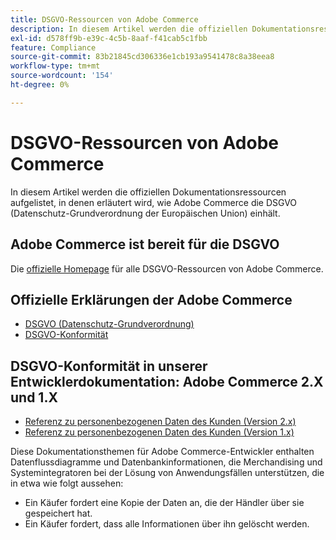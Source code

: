 ```yaml
---
title: DSGVO-Ressourcen von Adobe Commerce
description: In diesem Artikel werden die offiziellen Dokumentationsressourcen aufgelistet, in denen erläutert wird, wie Adobe Commerce die DSGVO (Datenschutz-Grundverordnung der Europäischen Union) einhält.
exl-id: d578ff9b-e39c-4c5b-8aaf-f41cab5c1fbb
feature: Compliance
source-git-commit: 83b21845cd306336e1cb193a9541478c8a38eea8
workflow-type: tm+mt
source-wordcount: '154'
ht-degree: 0%

---
```


# DSGVO-Ressourcen von Adobe Commerce

In diesem Artikel werden die offiziellen Dokumentationsressourcen aufgelistet, in denen erläutert wird, wie Adobe Commerce die DSGVO (Datenschutz-Grundverordnung der Europäischen Union) einhält.

## Adobe Commerce ist bereit für die DSGVO

Die [offizielle Homepage](https://business.adobe.com/privacy/general-data-protection-regulation.html) für alle DSGVO-Ressourcen von Adobe Commerce.

## Offizielle Erklärungen der Adobe Commerce

* [DSGVO (Datenschutz-Grundverordnung)](/docs/commerce-operations/security-and-compliance/privacy/gdpr.html)
* [DSGVO-Konformität](/docs/commerce-admin/start/compliance/privacy/compliance-gdpr.html)

## DSGVO-Konformität in unserer Entwicklerdokumentation: Adobe Commerce 2.X und 1.X

* [Referenz zu personenbezogenen Daten des Kunden (Version 2.x)](/docs/commerce-operations/security-and-compliance/reference/data-m2.html)
* [Referenz zu personenbezogenen Daten des Kunden (Version 1.x)](/docs/commerce-operations/security-and-compliance/reference/data-m1.html)

Diese Dokumentationsthemen für Adobe Commerce-Entwickler enthalten Datenflussdiagramme und Datenbankinformationen, die Merchandising und Systemintegratoren bei der Lösung von Anwendungsfällen unterstützen, die in etwa wie folgt aussehen:

* Ein Käufer fordert eine Kopie der Daten an, die der Händler über sie gespeichert hat.
* Ein Käufer fordert, dass alle Informationen über ihn gelöscht werden.
